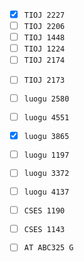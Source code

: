 - [X] `TIOJ 2227`  
- [ ] `TIOJ 2206`  
- [ ] `TIOJ 1448`  
- [ ] `TIOJ 1224`  
- [ ] `TIOJ 2174`  
* [ ] `TIOJ 2173`
- [ ] `luogu 2580`  
- [ ] `luogu 4551`  
- [X] `luogu 3865`  
- [ ] `luogu 1197`  
- [ ] `luogu 3372`  
- [ ] `luogu 4137`  
- [ ] `CSES 1190`  
- [ ] `CSES 1143`  
- [ ] `AT ABC325 G`

